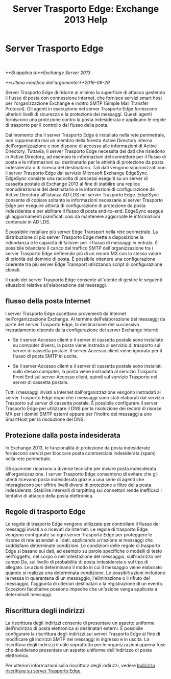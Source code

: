 ﻿---
title: 'Server Trasporto Edge: Exchange 2013 Help'
TOCTitle: Server Trasporto Edge
ms:assetid: cfff9f59-afac-447c-8297-afcebe49a52d
ms:mtpsurl: https://technet.microsoft.com/it-it/library/Bb124701(v=EXCHG.150)
ms:contentKeyID: 61183413
ms.date: 05/22/2018
mtps_version: v=EXCHG.150
ms.translationtype: MT
---

# Server Trasporto Edge

 

_**Si applica a:**Exchange Server 2013_

_**Ultima modifica dell'argomento:**2016-09-29_

Server Trasporto Edge di ridurre al minimo la superficie di attacco gestendo il flusso di posta con connessione Internet, che fornisce servizi smart host per l'organizzazione Exchange e inoltro SMTP (Simple Mail Transfer Protocol). Gli agenti in esecuzione nel server Trasporto Edge forniscono ulteriori livelli di sicurezza e la protezione dei messaggi. Questi agenti forniscono una protezione contro la posta indesiderata e applicano le regole di trasporto per il controllo del flusso della posta.

Dal momento che il server Trasporto Edge è installato nella rete perimetrale, non rappresenta mai un membro della foresta Active Directory interna dell'organizzazione e non dispone di accesso alle informazioni di Active Directory. Tuttavia, il server Trasporto Edge necessita dei dati che risiedono in Active Directory, ad esempio le informazioni del connettore per il flusso di posta e le informazioni sul destinatario per le attività di protezione da posta indesiderata o di ricerca del destinatario. Tali dati vengono sincronizzati con il server Trasporto Edge dal servizio Microsoft Exchange EdgeSync. EdgeSync consiste una raccolta di processi eseguiti su un server di cassetta postale di Exchange 2013 al fine di stabilire una replica monodirezionale del destinatario e le informazioni di configurazione da Active Directory all'istanza AD LDS nel server Trasporto Edge. EdgeSync consente di copiare soltanto le informazioni necessarie al server Trasporto Edge per eseguire attività di configurazione di protezione da posta indesiderata e per abilitare il flusso di posta end-to-end. EdgeSync esegue gli aggiornamenti pianificati così da mantenere aggiornate le informazioni contenute in AD LDS.

È possibile installare più server Edge Transport nella rete perimetrale. La distribuzione di più server Trasporto Edge mette a disposizione la ridondanza e le capacità di failover per il flusso di messaggi in entrata. È possibile bilanciare il carico del traffico SMTP dell'organizzazione tra i server Trasporto Edge definendo più di un record MX con lo stesso valore di priorità del dominio di posta. È possibile ottenere una configurazione coerente tra più server Edge Transport utilizzando script di configurazione clonati.

Il ruolo del server Trasporto Edge consente all'utente di gestire le seguenti situazioni relative all'elaborazione dei messaggi.

## flusso della posta Internet

I server Trasporto Edge accettano provenienti da Internet nell'organizzazione Exchange. Al termine dell'elaborazione dei messaggi da parte del server Trasporto Edge, la destinazione del successivo instradamento dipende dalla configurazione dei server Exchange interni:

  - Se il server Accesso client e il server di cassetta postale sono installate su computer diversi, la posta viene instrada al servizio di trasporto sul server di cassetta postale. Il server Accesso client viene ignorato per il flusso di posta SMTP in uscita.

  - Se il server Accesso client e il server di cassetta postale sono installati sullo stesso computer, la posta viene instradata al servizio Trasporto Front End sul server Accesso client, quindi sul servizio Trasporto nel server di cassetta postale.

Tutti i messaggi inviati a Internet dall'organizzazione vengono instradati ai server Trasporto Edge dopo che i messaggi sono stati elaborati dal servizio Trasporto sul server di cassetta postale. È possibile configurare il server Trasporto Edge per utilizzare il DNS per la risoluzione dei record di risorse MX per i domini SMTP esterni oppure per l'inoltro dei messaggi a uno SmartHost per la risoluzione del DNS.

## Protezione dalla posta indesiderata

In Exchange 2013, le funzionalità di protezione da posta indesiderate forniscono servizi per bloccare posta commerciale indesiderata (spam) nella rete perimetrale.

Gli spammer ricorrono a diverse tecniche per inviare posta indesiderata all'organizzazione. I server Trasporto Edge consentono di evitare che gli utenti ricevano posta indesiderata grazie a una serie di agenti che interagiscono per offrire livelli diversi di protezione e filtro della posta indesiderata: Stabilire intervalli di tarpitting sui connettori rende inefficaci i tentativi di attacco della posta elettronica.

## Regole di trasporto Edge

Le regole di trasporto Edge vengono utilizzate per controllare il flusso dei messaggi inviati a o ricevuti da Internet. Le regole di trasporto Edge vengono configurate su ogni server Trasporto Edge per proteggere le risorse di rete aziendali e i dati, applicando un'azione ai messaggi che soddisfano determinate condizioni. Le condizioni delle regole di trasporto Edge si basano sui dati, ad esempio su parole specifiche o modelli di testo nell'oggetto, nel corpo o nell'intestazione del messaggio, sull'indirizzo nel campo Da, sul livello di probabilità di posta indesiderata o sul tipo di allegato. Le azioni determinano il modo in cui il messaggio viene elaborato quando si realizza una determinata condizione. Le possibili azioni includono la messa in quarantena di un messaggio, l'eliminazione o il rifiuto del messaggio, l'aggiunta di ulteriori destinatari o la registrazione di un evento. Eccezioni facoltative possono impedire che un'azione venga applicata a determinati messaggi.

## Riscrittura degli indirizzi

La riscrittura degli indirizzi consente di presentare un aspetto uniforme dell'indirizzo di posta elettronica ai destinatari esterni. È possibile configurare la riscrittura degli indirizzi sui server Trasporto Edge al fine di modificare gli indirizzi SMTP nei messaggi in ingresso e in uscita. La riscrittura degli indirizzi è utile soprattutto per le organizzazioni appena fuse che desiderano presentare un aspetto uniforme dell'indirizzo di posta elettronica.

Per ulteriori informazioni sulla riscrittura degli indirizzi, vedere [Indirizzo riscrittura su server Trasporto Edge](address-rewriting-on-edge-transport-servers-exchange-2013-help.md).

